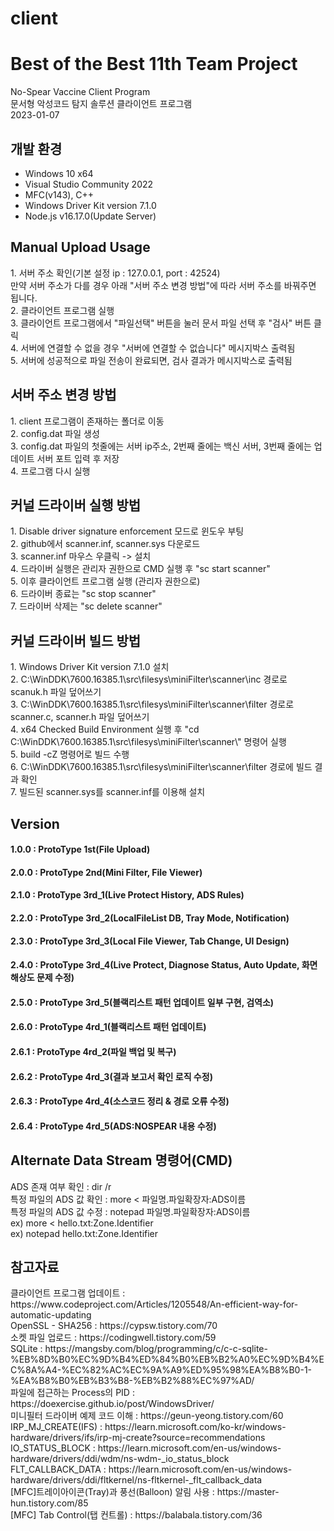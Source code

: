 # client
<h1>Best of the Best 11th Team Project</h1>
No-Spear Vaccine Client Program<br>
문서형 악성코드 탐지 솔루션 클라이언트 프로그램<br>
2023-01-07<br>

<h2>개발 환경</h2>
<ul>
	<li>Windows 10 x64</li>
	<li>Visual Studio Community 2022</li>
	<li>MFC(v143), C++</li>
	<li>Windows Driver Kit version 7.1.0</li>
	<li>Node.js v16.17.0(Update Server)</li>
</ul>

<h2>Manual Upload Usage</h2>
1. 서버 주소 확인(기본 설정 ip : 127.0.0.1, port : 42524)<br>
	만약 서버 주소가 다를 경우 아래 "서버 주소 변경 방법"에 따라 서버 주소를 바꿔주면 됩니다.<br>
2. 클라이언트 프로그램 실행<br>
3. 클라이언트 프로그램에서 "파일선택" 버튼을 눌러 문서 파일 선택 후 "검사" 버튼 클릭<br>
4. 서버에 연결할 수 없을 경우 "서버에 연결할 수 없습니다" 메시지박스 출력됨<br>
5. 서버에 성공적으로 파일 전송이 완료되면, 검사 결과가 메시지박스로 출력됨<br>

<h2>서버 주소 변경 방법</h2>
1. client 프로그램이 존재하는 폴더로 이동<br>
2. config.dat 파일 생성<br>
3. config.dat 파일의 첫줄에는 서버 ip주소, 2번째 줄에는 백신 서버, 3번째 줄에는 업데이트 서버 포트 입력 후 저장<br>
4. 프로그램 다시 실행<br>

<h2>커널 드라이버 실행 방법</h2>
1. Disable driver signature enforcement 모드로 윈도우 부팅<br>
2. github에서 scanner.inf, scanner.sys 다운로드<br>
3. scanner.inf 마우스 우클릭 -> 설치<br>
4. 드라이버 실행은 관리자 권한으로 CMD 실행 후 "sc start scanner"<br>
5. 이후 클라이언트 프로그램 실행 (관리자 권한으로)<br>
6. 드라이버 종료는 "sc stop scanner"<br>
7. 드라이버 삭제는 "sc delete scanner"<br>

<h2>커널 드라이버 빌드 방법</h2>
1. Windows Driver Kit version 7.1.0 설치<br>
2. C:\WinDDK\7600.16385.1\src\filesys\miniFilter\scanner\inc 경로로 scanuk.h 파일 덮어쓰기<br>
3. C:\WinDDK\7600.16385.1\src\filesys\miniFilter\scanner\filter 경로로 scanner.c, scanner.h 파일 덮어쓰기<br>
4. x64 Checked Build Environment 실행 후 "cd  C:\WinDDK\7600.16385.1\src\filesys\miniFilter\scanner\" 명령어 실행<br>
5. build -cZ 명령어로 빌드 수행<br>
6. C:\WinDDK\7600.16385.1\src\filesys\miniFilter\scanner\filter 경로에 빌드 결과 확인<br>
7. 빌드된 scanner.sys를 scanner.inf를 이용해 설치<br>

<h2>Version</h2>
<h4>1.0.0 : ProtoType 1st(File Upload)</h4>
<h4>2.0.0 : ProtoType 2nd(Mini Filter, File Viewer)</h4>
<h4>2.1.0 : ProtoType 3rd_1(Live Protect History, ADS Rules)</h4>
<h4>2.2.0 : ProtoType 3rd_2(LocalFileList DB, Tray Mode, Notification)</h4>
<h4>2.3.0 : ProtoType 3rd_3(Local File Viewer, Tab Change, UI Design)</h4>
<h4>2.4.0 : ProtoType 3rd_4(Live Protect, Diagnose Status, Auto Update, 화면 해상도 문제 수정)</h4>
<h4>2.5.0 : ProtoType 3rd_5(블랙리스트 패턴 업데이트 일부 구현, 검역소)</h4>
<h4>2.6.0 : ProtoType 4rd_1(블랙리스트 패턴 업데이트)</h4>
<h4>2.6.1 : ProtoType 4rd_2(파일 백업 및 복구)</h4>
<h4>2.6.2 : ProtoType 4rd_3(결과 보고서 확인 로직 수정)</h4>
<h4>2.6.3 : ProtoType 4rd_4(소스코드 정리 & 경로 오류 수정)</h4>
<h4>2.6.4 : ProtoType 4rd_5(ADS:NOSPEAR 내용 수정)</h4>

<h2>Alternate Data Stream 명령어(CMD)</h2>
ADS 존재 여부 확인 : dir /r <br>
특정 파일의 ADS 값 확인 : more < 파일명.파일확장자:ADS이름<br>
특정 파일의 ADS 값 수정 : notepad 파일명.파일확장자:ADS이름<br>
ex) more < hello.txt:Zone.Identifier<br>
ex) notepad hello.txt:Zone.Identifier<br>

<h2>참고자료</h2>
클라이언트 프로그램 업데이트 : https://www.codeproject.com/Articles/1205548/An-efficient-way-for-automatic-updating<br>
OpenSSL - SHA256 : https://cypsw.tistory.com/70<br>
소켓 파일 업로드 : https://codingwell.tistory.com/59<br>
SQLite : https://mangsby.com/blog/programming/c/c-c-sqlite-%EB%8D%B0%EC%9D%B4%ED%84%B0%EB%B2%A0%EC%9D%B4%EC%8A%A4-%EC%82%AC%EC%9A%A9%ED%95%98%EA%B8%B0-1-%EA%B8%B0%EB%B3%B8-%EB%B2%88%EC%97%AD/<br>
파일에 접근하는 Process의 PID : https://doexercise.github.io/post/WindowsDriver/<br>
미니필터 드라이버 예제 코드 이해 : https://geun-yeong.tistory.com/60<br>
IRP_MJ_CREATE(IFS) : https://learn.microsoft.com/ko-kr/windows-hardware/drivers/ifs/irp-mj-create?source=recommendations<br>
IO_STATUS_BLOCK : https://learn.microsoft.com/en-us/windows-hardware/drivers/ddi/wdm/ns-wdm-_io_status_block<br>
FLT_CALLBACK_DATA : https://learn.microsoft.com/en-us/windows-hardware/drivers/ddi/fltkernel/ns-fltkernel-_flt_callback_data<br>
[MFC]트레이아이콘(Tray)과 풍선(Balloon) 알림 사용 : https://master-hun.tistory.com/85<br>
[MFC] Tab Control(탭 컨트롤) : https://balabala.tistory.com/36<br>